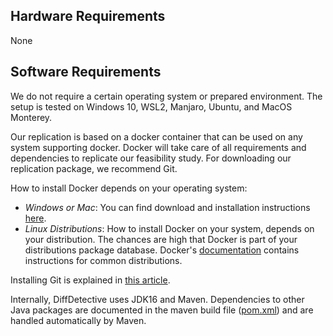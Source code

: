 ## Hardware Requirements

None

## Software Requirements

We do not require a certain operating system or prepared environment.
The setup is tested on Windows 10, WSL2, Manjaro, Ubuntu, and MacOS Monterey.

Our replication is based on a docker container that can be used on any system supporting docker.
Docker will take care of all requirements and dependencies to replicate our feasibility study.
For downloading our replication package, we recommend Git.

How to install Docker depends on your operating system:

- _Windows or Mac_: You can find download and installation instructions [here](https://www.docker.com/get-started).
- _Linux Distributions_: How to install Docker on your system, depends on your distribution. The chances are high that Docker is part of your distributions package database.
  Docker's [documentation](https://docs.docker.com/engine/install/) contains instructions for common distributions.

Installing Git is explained in [this article](https://github.com/git-guides/install-git).

Internally, DiffDetective uses JDK16 and Maven.
Dependencies to other Java packages are documented in the maven build file ([pom.xml](../../pom.xml)) and are handled automatically by Maven.
